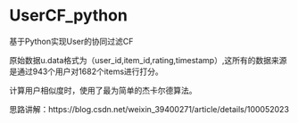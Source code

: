 # UserCF_python
<p>基于Python实现User的协同过滤CF</p>
<p>    原始数据u.data格式为（user_id,item_id,rating,timestamp）,这所有的数据来源是通过943个用户对1682个items进行打分。</p>
<p>    计算用户相似度时，使用了最为简单的杰卡尔德算法。</p>
<p>思路讲解：https://blog.csdn.net/weixin_39400271/article/details/100052023</p>
